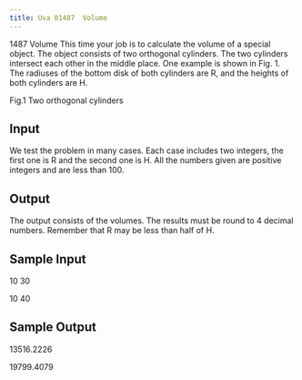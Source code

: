 ```yaml
---
title: Uva 01487  Volume
---
```


1487 Volume
This time your job is to calculate the volume of a special object. The object consists of two orthogonal
cylinders. The two cylinders intersect each other in the middle place. One example is shown in Fig. 1.
The radiuses of the bottom disk of both cylinders are R, and the heights of both cylinders are H.

Fig.1 Two orthogonal cylinders

## Input
We test the problem in many cases. Each case includes two integers, the first one is R and the second
one is H. All the numbers given are positive integers and are less than 100.

## Output
The output consists of the volumes. The results must be round to 4 decimal numbers. Remember that
R may be less than half of H.

## Sample Input
<p>10 30</p><p>10 40</p><p></p>

## Sample Output
<p>13516.2226</p><p>19799.4079</p>